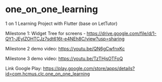 # one_on_one_learning

1 on 1 Learning Project with Flutter (base on LetTutor)

Milestone 1: Widget Tree for screens - https://drive.google.com/file/d/1-QY1-JEyIZOHTCJz7sdt616t-e4NEh8C/view?usp=sharing

Milestone 2 demo video: https://youtu.be/QN6gCwfnxKc

Milestone 3 demo video: https://youtu.be/TzTHjsOTFoQ

Link Google Play: https://play.google.com/store/apps/details?id=com.hcmus.clc.one_on_one_learning